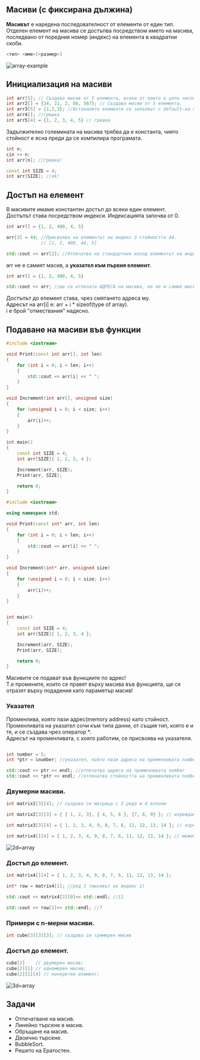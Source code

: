 ## Масиви (с фиксирана дължина)

**Масивът** е наредена последователност от елементи от един тип.
Отделен елемент на масива се достъпва посредством името на масива, последвано от поредния номер (индекс) на елемента в квадратни скоби.

```c++
<тип> <име>[<размер>]
```
![array-example](https://simplesnippets.tech/wp-content/uploads/2018/03/array-diagram.jpg)

## Инициализация на масиви

```c++
int arr[5]; // Създава масив от 5 елемента, всеки от които е цяло число.
int arr2[] = {34, 21, 2, 66, 567}; // Създава масив от 5 елемента.
int arr3[5] = {1,2,3}; //Останалите елементи се запълват с default-на стойност. 
int arr4[]; //грешка
int arr5[4] = {1, 2, 3, 4, 5} // грешка
```

Задължително големината на масива трябва да е константа, чиято стойност е ясна преди да се компилира програмата.

```c++
int n;
cin >> n;
int arr[n]; //грешка!
```

```c++
const int SIZE = 4;
int arr[SIZE]; //ok!
```

## Достъп на елемент
В масивите имаме константен достъп до всеки един елемент. <br />
Достъпът става посредством индекси. Индексацията започва от 0. <br />

```c++
int arr[] = {1, 2, 400, 4, 5}

arr[3] = 44; //Присвоява на елементът на индекс 3 стойността 44.
             // [1, 2, 400, 44, 5]

std::cout << arr[2]; //Отпечатва на стандартния изход елементът на индекс 2 (400)
```

arr не е самият масив, а **указател към първия елемент**.
```c++
int arr[] = {1, 2, 400, 4, 5}

std::cout << arr; //ще се отпечата АДРЕСА на масива, но не и самия масив.
```

Достъпът до елемент става, чрез смятането адреса му.  <br />
Адресът на arr[i] е: arr + i * sizeof(type of array).  <br />
i е брой "отмествания" надясно.  <br />

## Подаване на масиви във функции
```c++
#include <iostream>

void Print(const int arr[], int len)
{
	for (int i = 0; i < len; i++)
	{
		std::cout << arr[i] << " ";
	}
}

void Increment(int arr[], unsigned size)
{
	for (unsigned i = 0; i < size; i++)
	{
		arr[i]++;
	}
}

int main()
{
	const int SIZE = 4;
	int arr[SIZE]{ 1, 2, 3, 4 };

	Increment(arr, SIZE);
	Print(arr, SIZE);

	return 0;
}
```

```c++
#include <iostream>

using namespace std;

void Print(const int* arr, int len)
{
	for (int i = 0; i < len; i++)
	{
		std::cout << arr[i] << " ";
	}
}

void Increment(int* arr, unsigned size)
{
	for (unsigned i = 0; i < size; i++)
	{
		arr[i]++;
	}
}


int main()
{
	const int SIZE = 4;
	int arr[SIZE]{ 1, 2, 3, 4 };

	Increment(arr, SIZE);
	Print(arr, SIZE);

	return 0;
}
```

Масивите се подават във функциите по адрес!  <br />
Т.е промените, които се правят върху масива във функцията, ще се отразят върху подадения като параметър масив! <br />

### Указател

Променлива, която пази адрес(memory address) като стойност. <br />
Променливата на указател сочи към типа данни, от същия тип, която е и тя, и се създава чрез оператор *. <br />
Адресът на променливата, с която работим, се присвоява на указателя. <br />

```c++

int number = 5;
int *ptr = &number; //указател, който пази адреса на променливата number

std::cout << ptr << endl; //отпечатва адреса на променливата number
std::cout << *ptr << endl; //отпечатва стойността на променливата number (дереференция)
```

### Двумерни масиви.

```c++
int matrix1[3][4]; // създава се матрица с 3 реда и 4 колони

int matrix2[3][3] = { { 1, 2, 3}, { 4, 5, 6 }, {7, 8, 9} }; // изреждаме редовете

int matrix3[3][4] = { 1, 2, 3, 4, 9, 8, 7, 6, 11, 12, 13, 14 }; // изреждаме елементите

int matrix4[][4] = { 1, 2, 3, 4, 9, 8, 7, 6, 11, 12, 13, 14 }; // можем да изпуснем най-лявата спецификация на дължина

```
![2d=array](https://media.geeksforgeeks.org/wp-content/uploads/two-d.png)

### Достъп до елемент.

```c++
int matrix4[][4] = { 1, 2, 3, 4, 9, 8, 7, 6, 11, 12, 13, 14 };

int* row = matrix4[1]; //ред 1 (масивът на индекс 1)

std::cout << matrix4[2][0]<< std::endl; //11

std::cout << row[2]<< std::endl; //7
```

### Примери с n-мерни масиви.

```c++
int cube[3][3][3]; // създава се тримерен масив  
```

### Достъп до елемент.

```c++
cube[2]    // двумерен масив;
cube[2][1] // едномерен масив;
cube[2][1][4] // конкретен елемент;
```

![3d=array](https://media.geeksforgeeks.org/wp-content/uploads/3D-array.jpg)

## Задачи
- Отпечатване на масив.
- Линейно търсене в масив.
- Обръщане на масив.
- Двоично търсене.
- BubbleSort.
- Решето на Ератостен.
